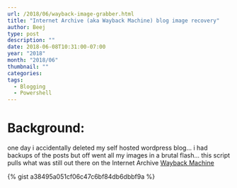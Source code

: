 ```yaml
---
url: /2018/06/wayback-image-grabber.html
title: "Internet Archive (aka Wayback Machine) blog image recovery"
author: Beej
type: post
description: ""
date: 2018-06-08T10:31:00-07:00
year: "2018"
month: "2018/06"
thumbnail: ""
categories:
tags:
  - Blogging
  - Powershell
---
```


# Background: 
one day i accidentally deleted my self hosted wordpress blog... i had backups of the posts but off went all my images in a brutal flash... this script pulls what was still out there on the Internet Archive [Wayback Machine](https://archive.org/web/)
<!--more-->

{% gist a38495a051cf06c47c6bf84db6dbbf9a %}
